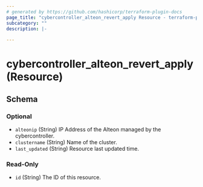 ```yaml
---
# generated by https://github.com/hashicorp/terraform-plugin-docs
page_title: "cybercontroller_alteon_revert_apply Resource - terraform-provider-cybercontroller"
subcategory: ""
description: |-
  
---
```


# cybercontroller_alteon_revert_apply (Resource)





<!-- schema generated by tfplugindocs -->
## Schema

### Optional

- `alteonip` (String) IP Address of the Alteon managed by the cybercontroller.
- `clustername` (String) Name of the cluster.
- `last_updated` (String) Resource last updated time.

### Read-Only

- `id` (String) The ID of this resource.
